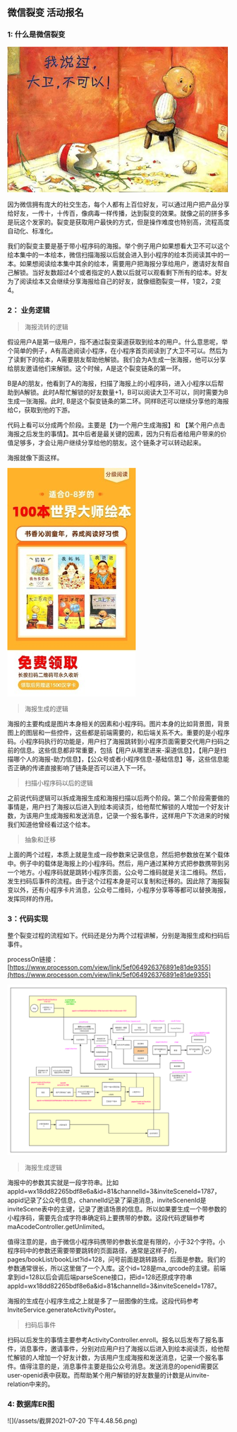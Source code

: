 ## 微信裂变 活动报名

### 1: 什么是微信裂变

![](/assets/大卫不可以.jpg)

因为微信拥有庞大的社交生态，每个人都有上百位好友，可以通过用户把产品分享给好友，一传十，十传百，像病毒一样传播，达到裂变的效果。就像之前的拼多多是玩这个发家的。裂变是获取用户最快的方式，但是操作难度也特别高，流程高度自动化、标准化。

我们的裂变主要是基于带小程序码的海报。举个例子用户如果想看大卫不可以这个绘本集中的一本绘本，微信扫描海报以后就会进入到小程序的绘本页阅读其中的一本。如果想阅读绘本集中其余的绘本，需要用户把海报分享给用户，邀请好友帮自己解锁。当好友数超过4个或者指定的人数以后就可以观看剩下所有的绘本。好友为了阅读绘本又会继续分享海报给自己的好友，就像细胞裂变一样，1变2，2变4。

### 2： 业务逻辑

> 海报流转的逻辑

假设用户A是第一级用户，指不通过裂变渠道获取到绘本的用户。什么意思呢，举个简单的例子，A有高途阅读小程序，在小程序首页阅读到了大卫不可以。然后为了读剩下的绘本，A需要朋友帮助他解锁。我们会为A生成一张海报，他可以分享给朋友邀请他们来解锁。这个时候，A是这个裂变链条的第一环。

B是A的朋友，他看到了A的海报，扫描了海报上的小程序码，进入小程序以后帮助到A解锁。此时A帮忙解锁的好友数量+1，B可以阅读大卫不可以，同时需要为B生成一张海报。此时, B是这个裂变链条的第二环。同样B还可以继续分享他的海报给C，获取到他的下游。

代码上看可以分成两个阶段。主要是【为一个用户生成海报】和 【某个用户点击海报之后发生的事情】。其中后者是最关键的因素，因为只有后者给用户带来的价值足够多，才会让用户继续分享给他的朋友。这个链条才可以转动起来。

海报就像下面这样。

![](/assets/海报.jpg)

> 海报生成的逻辑

海报的主要构成是图片本身相关的因素和小程序码。图片本身的比如背景图，背景图上的图层和一些控件，这些都是前端需要的，和后端关系不大。重要的是小程序码。小程序码执行的功能是，用户扫了海报跳转到小程序页面需要交代用户扫码之前的信息。这些信息都非常重要，包括【用户从哪里进来-渠道信息】，【用户是扫描哪个人的海报-助力信息】，【公众号或者小程序信息-基础信息】等，这些信息能否正确的传递直接影响了链条是否可以进入下一环。

> 扫描小程序码以后的逻辑

之前说代码逻辑可以拆成海报生成和海报扫描以后两个阶段。第二个阶段需要做的事情是，用户扫了海报以后进入到绘本阅读页，给他帮忙解锁的人增加一个好友计数，为该用户生成海报和发送消息，记录一个报名事件，这样用户下次进来的时候我们知道他曾经看过这个绘本。

> 抽象和迁移

上面的两个过程，本质上就是生成一段参数来记录信息，然后把参数放在某个载体中。例子中的载体是海报上的小程序码。然后，用户通过某种方式把参数携带到另一个地方。小程序码就是跳转小程序页面，公众号二维码就是关注二维码。然后，发生扫码后事件的流程。由于这个过程本身是可以复制和迁移的。因此除了海报裂变以外，还有小程序卡片消息，公众号二维码，小程序分享等等都可以替换海报，发挥同样的作用。

### 3：代码实现

整个裂变过程的流程如下。代码还是分为两个过程讲解，分别是海报生成和扫码后事件。

processOn链接：[https://www.processon.com/view/link/5ef064926376891e81de9355](https://www.processon.com/view/link/5ef064926376891e81de9355)

![](/assets/小程序裂变流程.png)

> 海报生成逻辑

海报中的参数其实就是一段字符串。比如appId=wx18dd82265bdf8e6a&id=81&channelId=3&inviteSceneId=1787，appid记录了公众号信息，channelId记录了渠道消息，inviteScenenId是inviteScene表中的主键，记录了邀请场景的信息。所以如果要生成一个带参数的小程序码，需要先合成字符串确定码上要携带的参数。这段代码逻辑参考maAcodeController.getUnlimited。

值得注意的是，由于微信小程序码携带的参数长度是有限的，小于32个字符。小程序码中的参数还需要带要跳转的页面路径，通常是这样子的，pages/bookList/bookList?id=128，问号前面是跳转路径，后面是参数。我们的参数通常很长，所以这里做了一个入库。这个id=128是ma\_qrcode的主键。前端拿到id=128以后会调后端parseScene接口，把id=128还原成字符串appId=wx18dd82265bdf8e6a&id=81&channelId=3&inviteSceneId=1787。

海报的生成在小程序生成之上就是多了一层图像的生成。这段代码参考InviteService.generateActivityPoster。

> 扫码后事件

扫码以后发生的事情主要参考ActivityController.enroll。报名以后发布了报名事件，消息事件，邀请事件，分别对应用户扫了海报以后进入到绘本阅读页，给他帮忙解锁的人增加一个好友计数，为该用户生成海报和发送消息，记录一个报名事件。值得注意的是，消息事件主要是指公众号消息。发送消息的openid需要区user-openid表中获取。而帮助某个用户解锁的好友数量的计数是从invite-relation中来的。

### 4: 数据库ER图

![](/assets/截屏2021-07-20 下午4.48.56.png)

